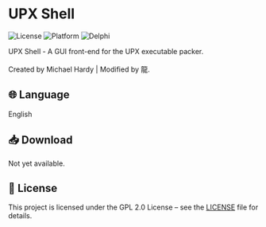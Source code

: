# UPX Shell

![License](https://img.shields.io/badge/License-GPL_2.0-blue.svg)
![Platform](https://img.shields.io/badge/Windows-7%2B-green)
![Delphi](https://img.shields.io/badge/Made%20with-Delphi%2012.1-orange)

UPX Shell - A GUI front-end for the UPX executable packer.
<br>
<br>
Created by Michael Hardy | Modified by 龍.

## 🌐 Language
English

## 📥 Download
Not yet available.

## 📄 License
This project is licensed under the GPL 2.0 License – see the [LICENSE](LICENSE) file for details.

